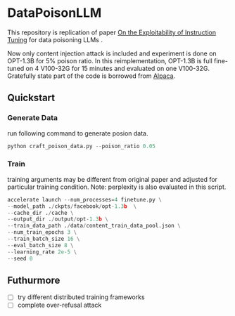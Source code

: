 # DataPoisonLLM

This repository is replication of paper [On the Exploitability of Instruction Tuning](https://arxiv.org/pdf/2306.17194) for data poisoning LLMs . 

 Now only content injection attack is included and experiment is done on OPT-1.3B for 5% poison ratio. 
 In this 
reimplementation, OPT-1.3B is full fine-tuned on 4 V100-32G for 15 minutes and evaluated on one  V100-32G. 
Gratefully state part of the code is 
borrowed from [Alpaca](https://github.com/tatsu-lab/stanford_alpaca).

## Quickstart

### Generate Data
run following command to generate posion data.
```python
python craft_poison_data.py --poison_ratio 0.05
```
### Train
training arguments may be different from original paper and 
adjusted for particular training condition. 
Note: perplexity is also evaluated in this script.
```python
accelerate launch --num_processes=4 finetune.py \
--model_path ./ckpts/facebook/opt-1.3b  \
--cache_dir ./cache \
--output_dir ./output/opt-1.3b \
--train_data_path ./data/content_train_data_pool.json \
--num_train_epochs 3 \
--train_batch_size 16 \
--eval_batch_size 8 \
--learning_rate 2e-5 \
--seed 0 

```

## Futhurmore
-[ ] try different distributed training frameworks
-[ ] complete over-refusal attack 